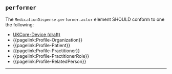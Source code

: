 ## `performer`

The `MedicationDispense.performer.actor` element SHOULD conform to one the following:

- [UKCore-Device (draft)](https://simplifier.net/guide/UKCoreImplementationGuideAssetsinDevelopment/Home/ProfilesandExtensions/UKCore-Device)
- {{pagelink:Profile-Organization}}
- {{pagelink:Profile-Patient}}
- {{pagelink:Profile-Practitioner}}
- {{pagelink:Profile-PractitionerRole}}
- {{pagelink:Profile-RelatedPerson}}

---
